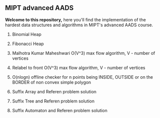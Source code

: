 ## MIPT advanced AADS

**Welcome to this repository,** here you'll find the implementation of the hardest data structures and algorithms in MIPT's advanced AADS course.

1) Binomial Heap

2) Fibonacci Heap

3) Malhotra Kumar Maheshwari O(V^3) max flow algorithm, V - number of vertices

4) Relabel to front O(V^3) max flow algorithm, V - number of vertices

5) O(nlogn) offline checker for n points being INSIDE, OUTSIDE or on the BORDER of non convex simple polygon

6) Suffix Array and Referen problem solution

7) Suffix Tree and Referen problem solution

8) Suffix Automaton and Referen problem solution
